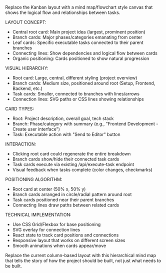 Replace the Kanban layout with a mind map/flowchart style canvas that shows the logical flow and relationships between tasks.

LAYOUT CONCEPT:
- Central root card: Main project idea (largest, prominent position)
- Branch cards: Major phases/categories emanating from center
- Leaf cards: Specific executable tasks connected to their parent branches
- Connecting lines: Show dependencies and logical flow between cards
- Organic positioning: Cards positioned to show natural progression

VISUAL HIERARCHY:
- Root card: Large, central, different styling (project overview)
- Branch cards: Medium size, positioned around root (Setup, Frontend, Backend, etc.)
- Task cards: Smaller, connected to branches with lines/arrows
- Connection lines: SVG paths or CSS lines showing relationships

CARD TYPES:
- Root: Project description, overall goal, tech stack
- Branch: Phase/category with summary (e.g., "Frontend Development - Create user interface")
- Task: Executable action with "Send to Editor" button

INTERACTION:
- Clicking root card could regenerate the entire breakdown
- Branch cards show/hide their connected task cards
- Task cards execute via existing /api/execute-task endpoint
- Visual feedback when tasks complete (color changes, checkmarks)

POSITIONING ALGORITHM:
- Root card at center (50% x, 50% y)
- Branch cards arranged in circle/radial pattern around root
- Task cards positioned near their parent branches
- Connecting lines draw paths between related cards

TECHNICAL IMPLEMENTATION:
- Use CSS Grid/Flexbox for base positioning
- SVG overlay for connection lines
- React state to track card positions and connections
- Responsive layout that works on different screen sizes
- Smooth animations when cards appear/move

Replace the current column-based layout with this hierarchical mind map that tells the story of how the project should be built, not just what needs to be built.